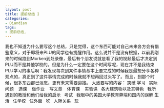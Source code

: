 ```yaml
---
layout: post
title: 提前总结 I
categories:
- Diandian
tags:
- 提前总结, 
---
```

我也不知道为什么要写这个总结，只是觉得，这个东西可能对自己未来各方会有借鉴意义，对于即将来PLU的同学也有提醒作用。这么说并不是没有根据，以前我刚来的时候跑到Morken到处录像，最后有个朋友说就是看了我的视频最后才决定到PLU而不是其他学校的。但是为什么一定要在这个时间写呢，现在并不是我结束PLU学习的事后啊：我发现每次到某件事情基本上要完成的时候我是最想分享各种观点的，真正到了这件事情完成的时候我就不想再回过头写了。而且，到那个时候，很多东西都已淡忘，更有未来需要迎接。 大致要写的内容： 突破 学习   实际问题    选课    做作业    写文章    体育课    实验课   各大建筑物以及其特色   我所遇到的教授和他们给我的启示   考试   我眼中的美国大学教育弊端和国内的误解 生活   住学校   住外面   吃   人际关系   玩